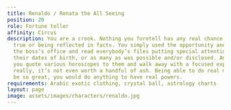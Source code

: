 ```yaml
---
title: Renaldo / Renata the All Seeing
position: 20
role: Fortune teller
affinity: Circus
description: You are a crook. Nothing you foretell has any real chance of coming
  true or being reflected in facts. You simply used the opportunity and snuck into
  the boss’s office and read everybody’s files putting special attention to remembering
  their dates of birth, or as many as was possible and/or disclosed. And since then
  you quote various horoscopes to them and walk away with a focused expression. But
  really, it’s not even worth a handful of ash. Being able to do real magic would
  be so great, you would do anything to have real powers.
requirements: Arabic exotic clothing, crystal ball, astrology charts
layout: page
image: assets/images/characters/renaldo.jpg
---
```

